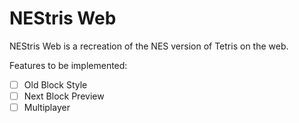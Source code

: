 # NEStris Web

NEStris Web is a recreation of the NES version of Tetris on the web.

Features to be implemented:

- [ ] Old Block Style
- [ ] Next Block Preview
- [ ] Multiplayer
